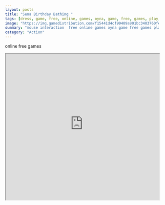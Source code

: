 ```yaml
---
layout: posts
title: "Sena Birthday Bathing "
tags: [dress, game, free, online, games, oyna, game, free, games, play, play, games]
image: "https://img.gamedistribution.com/f15441d4cf99409a901bc3403760fef9.jpg"
summary: "mouse interaction  free online games oyna game free games play play games"
category: "Action"
---
```


online free games

<iframe width="100%" height="480px;" src="https://flash.gamedistribution.com?game=f15441d4cf99409a901bc3403760fef9"></iframe>